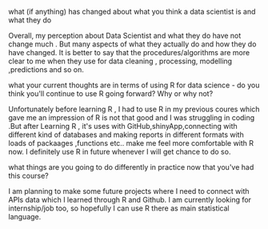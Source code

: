 what (if anything) has changed about what you think a data scientist is and what they do

Overall, my perception about Data Scientist and what they do  have not change much . But many aspects of what they actually do and 
how they do have changed. It is better to say that the procedures/algorithms are more clear to me when they use for data cleaning , 
processing, modelling ,predictions and so on. 

what your current thoughts are in terms of using R for data science - do you think you'll continue to use R going forward?  Why or why not?

Unfortunately before learning R , I had to use R in my previous coures which gave me an impression of R is not that good and I was struggling 
in coding .But after Learning R , it's uses with GitHub,shinyApp,connecting with different kind of databases and making reports in different 
formats with loads of packaages ,functions etc..  make me feel more comfortable with R now. I definitely use R in future whenever I will get 
chance to do so. 

what things are you going to do differently in practice now that you've had this course?

 I am planning to make some future projects where I need to connect with APIs data which I learned through R and Github.
 I am currently looking for internship/job too, so hopefully I can use R there as main statistical language.
